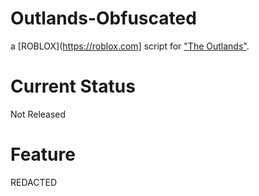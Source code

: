 # Outlands-Obfuscated
a [ROBLOX](https://roblox.com] script for ["The Outlands"](https://www.roblox.com/games/6396836472/ALPHA-The-Outlands).

# Current Status
Not Released

# Feature
REDACTED
